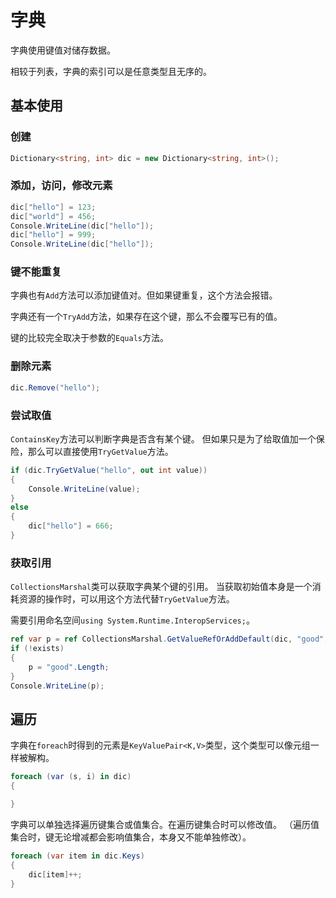 ﻿# 字典

字典使用键值对储存数据。

相较于列表，字典的索引可以是任意类型且无序的。

## 基本使用

### 创建

```csharp
Dictionary<string, int> dic = new Dictionary<string, int>();
```

### 添加，访问，修改元素

```csharp
dic["hello"] = 123;
dic["world"] = 456;
Console.WriteLine(dic["hello"]);
dic["hello"] = 999;
Console.WriteLine(dic["hello"]);
```

### 键不能重复

字典也有`Add`方法可以添加键值对。但如果键重复，这个方法会报错。

字典还有一个`TryAdd`方法，如果存在这个键，那么不会覆写已有的值。

键的比较完全取决于参数的`Equals`方法。

### 删除元素

```csharp
dic.Remove("hello");
```

### 尝试取值

`ContainsKey`方法可以判断字典是否含有某个键。
但如果只是为了给取值加一个保险，那么可以直接使用`TryGetValue`方法。

```csharp
if (dic.TryGetValue("hello", out int value))
{
	Console.WriteLine(value);
}
else
{
	dic["hello"] = 666;
}
```

### 获取引用

`CollectionsMarshal`类可以获取字典某个键的引用。
当获取初始值本身是一个消耗资源的操作时，可以用这个方法代替`TryGetValue`方法。

需要引用命名空间`using System.Runtime.InteropServices;`。

```csharp
ref var p = ref CollectionsMarshal.GetValueRefOrAddDefault(dic, "good", out var exists);
if (!exists)
{
	p = "good".Length;
}
Console.WriteLine(p);
```



## 遍历

字典在`foreach`时得到的元素是`KeyValuePair<K,V>`类型，这个类型可以像元组一样被解构。

```csharp
foreach (var (s, i) in dic)
{

}
```

字典可以单独选择遍历键集合或值集合。在遍历键集合时可以修改值。
（遍历值集合时，键无论增减都会影响值集合，本身又不能单独修改）。

```csharp
foreach (var item in dic.Keys)
{
	dic[item]++;
}
```



